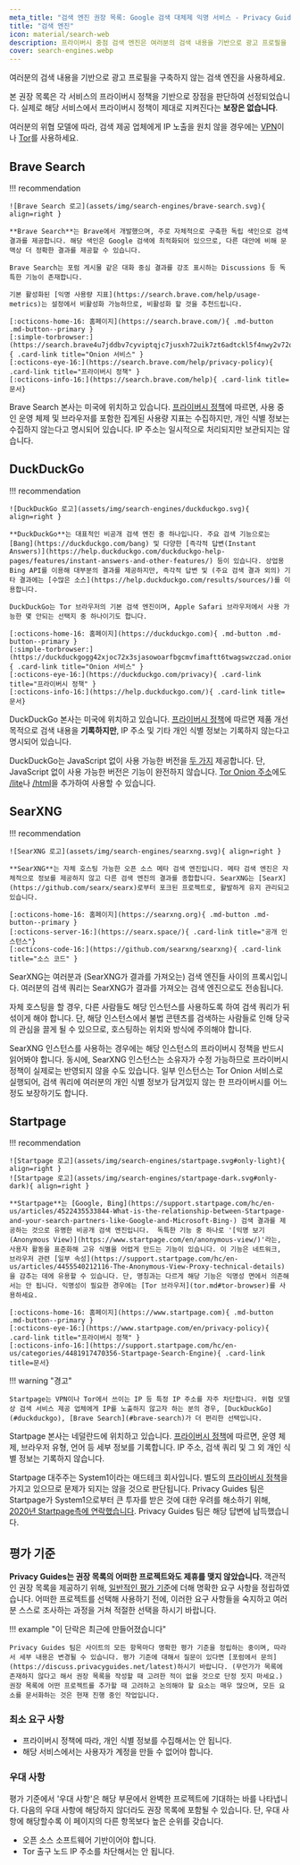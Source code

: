 ```yaml
---
meta_title: "검색 엔진 권장 목록: Google 검색 대체제 익명 서비스 - Privacy Guides"
title: "검색 엔진"
icon: material/search-web
description: 프라이버시 중점 검색 엔진은 여러분의 검색 내용을 기반으로 광고 프로필을 구축하지 않습니다.
cover: search-engines.webp
---
```


여러분의 검색 내용을 기반으로 광고 프로필을 구축하지 않는 검색 엔진을 사용하세요.

본 권장 목록은 각 서비스의 프라이버시 정책을 기반으로 장점을 판단하여 선정되었습니다. 실제로 해당 서비스에서 프라이버시 정책이 제대로 지켜진다는 **보장은 없습니다**.

여러분의 위협 모델에 따라, 검색 제공 업체에게 IP 노출을 원치 않을 경우에는 [VPN](vpn.md)이나 [Tor](https://www.torproject.org/)를 사용하세요.

## Brave Search

!!! recommendation

    ![Brave Search 로고](assets/img/search-engines/brave-search.svg){ align=right }
    
    **Brave Search**는 Brave에서 개발했으며, 주로 자체적으로 구축한 독립 색인으로 검색 결과를 제공합니다. 해당 색인은 Google 검색에 최적화되어 있으므로, 다른 대안에 비해 문맥상 더 정확한 결과를 제공할 수 있습니다.
    
    Brave Search는 포럼 게시물 같은 대화 중심 결과를 강조 표시하는 Discussions 등 독특한 기능이 존재합니다.
    
    기본 활성화된 [익명 사용량 지표](https://search.brave.com/help/usage-metrics)는 설정에서 비활성화 가능하므로, 비활성화 할 것을 추천드립니다.
    
    [:octicons-home-16: 홈페이지](https://search.brave.com/){ .md-button .md-button--primary }
    [:simple-torbrowser:](https://search.brave4u7jddbv7cyviptqjc7jusxh72uik7zt6adtckl5f4nwy2v72qd.onion){ .card-link title="Onion 서비스" }
    [:octicons-eye-16:](https://search.brave.com/help/privacy-policy){ .card-link title="프라이버시 정책" }
    [:octicons-info-16:](https://search.brave.com/help){ .card-link title=문서}

Brave Search 본사는 미국에 위치하고 있습니다. [프라이버시 정책](https://search.brave.com/help/privacy-policy)에 따르면, 사용 중인 운영 체제 및 브라우저를 포함한 집계된 사용량 지표는 수집하지만, 개인 식별 정보는 수집하지 않는다고 명시되어 있습니다. IP 주소는 일시적으로 처리되지만 보관되지는 않습니다.

## DuckDuckGo

!!! recommendation

    ![DuckDuckGo 로고](assets/img/search-engines/duckduckgo.svg){ align=right }
    
    **DuckDuckGo**는 대표적인 비공개 검색 엔진 중 하나입니다. 주요 검색 기능으로는 [Bang](https://duckduckgo.com/bang) 및 다양한 [즉각적 답변(Instant Answers)](https://help.duckduckgo.com/duckduckgo-help-pages/features/instant-answers-and-other-features/) 등이 있습니다. 상업용 Bing API를 이용해 대부분의 결과를 제공하지만, 즉각적 답변 및 (주요 검색 결과 외의) 기타 결과에는 [수많은 소스](https://help.duckduckgo.com/results/sources/)를 이용합니다.
    
    DuckDuckGo는 Tor 브라우저의 기본 검색 엔진이며, Apple Safari 브라우저에서 사용 가능한 몇 안되는 선택지 중 하나이기도 합니다.
    
    [:octicons-home-16: 홈페이지](https://duckduckgo.com){ .md-button .md-button--primary }
    [:simple-torbrowser:](https://duckduckgogg42xjoc72x3sjasowoarfbgcmvfimaftt6twagswzczad.onion){ .card-link title="Onion 서비스" }
    [:octicons-eye-16:](https://duckduckgo.com/privacy){ .card-link title="프라이버시 정책" }
    [:octicons-info-16:](https://help.duckduckgo.com/){ .card-link title=문서}

DuckDuckGo 본사는 미국에 위치하고 있습니다. [프라이버시 정책](https://duckduckgo.com/privacy)에 따르면 제품 개선 목적으로 검색 내용을 **기록하지만**, IP 주소 및 기타 개인 식별 정보는 기록하지 않는다고 명시되어 있습니다.

DuckDuckGo는 JavaScript 없이 사용 가능한 버전을 [두 가지](https://help.duckduckgo.com/features/non-javascript/) 제공합니다. 단, JavaScript 없이 사용 가능한 버전은 기능이 완전하지 않습니다. [Tor Onion 주소](https://duckduckgogg42xjoc72x3sjasowoarfbgcmvfimaftt6twagswzczad.onion/)에도 [/lite](https://duckduckgogg42xjoc72x3sjasowoarfbgcmvfimaftt6twagswzczad.onion/lite)나 [/html](https://duckduckgogg42xjoc72x3sjasowoarfbgcmvfimaftt6twagswzczad.onion/html)을 추가하여 사용할 수 있습니다.

## SearXNG

!!! recommendation

    ![SearXNG 로고](assets/img/search-engines/searxng.svg){ align=right }
    
    **SearXNG**는 자체 호스팅 가능한 오픈 소스 메타 검색 엔진입니다. 메타 검색 엔진은 자체적으로 정보를 제공하지 않고 다른 검색 엔진의 결과를 종합합니다. SearXNG는 [SearX](https://github.com/searx/searx)로부터 포크된 프로젝트로, 활발하게 유지 관리되고 있습니다.
    
    [:octicons-home-16: 홈페이지](https://searxng.org){ .md-button .md-button--primary }
    [:octicons-server-16:](https://searx.space/){ .card-link title="공개 인스턴스"}
    [:octicons-code-16:](https://github.com/searxng/searxng){ .card-link title="소스 코드" }

SearXNG는 여러분과 (SearXNG가 결과를 가져오는) 검색 엔진들 사이의 프록시입니다. 여러분의 검색 쿼리는 SearXNG가 결과를 가져오는 검색 엔진으로도 전송됩니다.

자체 호스팅을 할 경우, 다른 사람들도 해당 인스턴스를 사용하도록 하여 검색 쿼리가 뒤섞이게 해야 합니다. 단, 해당 인스턴스에서 불법 콘텐츠를 검색하는 사람들로 인해 당국의 관심을 끌게 될 수 있으므로, 호스팅하는 위치와 방식에 주의해야 합니다.

SearXNG 인스턴스를 사용하는 경우에는 해당 인스턴스의 프라이버시 정책을 반드시 읽어봐야 합니다. 동시에, SearXNG 인스턴스는 소유자가 수정 가능하므로 프라이버시 정책이 실제로는 반영되지 않을 수도 있습니다. 일부 인스턴스는 Tor Onion 서비스로 실행되어, 검색 쿼리에 여러분의 개인 식별 정보가 담겨있지 않는 한 프라이버시를 어느 정도 보장하기도 합니다.

## Startpage

!!! recommendation

    ![Startpage 로고](assets/img/search-engines/startpage.svg#only-light){ align=right }
    ![Startpage 로고](assets/img/search-engines/startpage-dark.svg#only-dark){ align=right }
    
    **Startpage**는 [Google, Bing](https://support.startpage.com/hc/en-us/articles/4522435533844-What-is-the-relationship-between-Startpage-and-your-search-partners-like-Google-and-Microsoft-Bing-) 검색 결과를 제공하는 것으로 유명한 비공개 검색 엔진입니다.  독특한 기능 중 하나로 '[익명 보기(Anonymous View)](https://www.startpage.com/en/anonymous-view/)'라는, 사용자 활동을 표준화해 고유 식별을 어렵게 만드는 기능이 있습니다. 이 기능은 네트워크, 브라우저 관련 [일부 속성](https://support.startpage.com/hc/en-us/articles/4455540212116-The-Anonymous-View-Proxy-technical-details)을 감추는 데에 유용할 수 있습니다. 단, 명칭과는 다르게 해당 기능은 익명성 면에서 의존해서는 안 됩니다. 익명성이 필요한 경우에는 [Tor 브라우저](tor.md#tor-browser)를 사용하세요.
    
    [:octicons-home-16: 홈페이지](https://www.startpage.com){ .md-button .md-button--primary }
    [:octicons-eye-16:](https://www.startpage.com/en/privacy-policy){ .card-link title="프라이버시 정책" }
    [:octicons-info-16:](https://support.startpage.com/hc/en-us/categories/4481917470356-Startpage-Search-Engine){ .card-link title=문서}

!!! warning "경고"

    Startpage는 VPN이나 Tor에서 쓰이는 IP 등 특정 IP 주소를 자주 차단합니다. 위협 모델상 검색 서비스 제공 업체에게 IP를 노출하지 않고자 하는 분의 경우, [DuckDuckGo](#duckduckgo), [Brave Search](#brave-search)가 더 편리한 선택입니다.

Startpage 본사는 네덜란드에 위치하고 있습니다. [프라이버시 정책](https://www.startpage.com/en/privacy-policy/)에 따르면, 운영 체제, 브라우저 유형, 언어 등 세부 정보를 기록합니다. IP 주소, 검색 쿼리 및 그 외 개인 식별 정보는 기록하지 않습니다.

Startpage 대주주는 System1이라는 애드테크 회사입니다. 별도의 [프라이버시 정책](https://system1.com/terms/privacy-policy)을 가지고 있으므로 문제가 되지는 않을 것으로 판단됩니다. Privacy Guides 팀은 Startpage가 System1으로부터 큰 투자를 받은 것에 대한 우려를 해소하기 위해, [2020년 Startpage측에 연락했습니다](https://web.archive.org/web/20210118031008/https://blog.privacytools.io/relisting-startpage/). Privacy Guides 팀은 해당 답변에 납득했습니다.

## 평가 기준

**Privacy Guides는 권장 목록의 어떠한 프로젝트와도 제휴를 맺지 않았습니다.** 객관적인 권장 목록을 제공하기 위해, [일반적인 평가 기준](about/criteria.md)에 더해 명확한 요구 사항을 정립하였습니다. 어떠한 프로젝트를 선택해 사용하기 전에, 이러한 요구 사항들을 숙지하고 여러분 스스로 조사하는 과정을 거쳐 적절한 선택을 하시기 바랍니다.

!!! example "이 단락은 최근에 만들어졌습니다"

    Privacy Guides 팀은 사이트의 모든 항목마다 명확한 평가 기준을 정립하는 중이며, 따라서 세부 내용은 변경될 수 있습니다. 평가 기준에 대해서 질문이 있다면 [포럼에서 문의](https://discuss.privacyguides.net/latest)하시기 바랍니다. (무언가가 목록에 존재하지 않다고 해서 권장 목록을 작성할 때 고려한 적이 없을 것으로 단정 짓지 마세요.) 권장 목록에 어떤 프로젝트를 추가할 때 고려하고 논의해야 할 요소는 매우 많으며, 모든 요소를 문서화하는 것은 현재 진행 중인 작업입니다.

### 최소 요구 사항

- 프라이버시 정책에 따라, 개인 식별 정보를 수집해서는 안 됩니다.
- 해당 서비스에서는 사용자가 계정을 만들 수 없어야 합니다.

### 우대 사항

평가 기준에서 '우대 사항'은 해당 부문에서 완벽한 프로젝트에 기대하는 바를 나타냅니다. 다음의 우대 사항에 해당하지 않더라도 권장 목록에 포함될 수 있습니다. 단, 우대 사항에 해당할수록 이 페이지의 다른 항목보다 높은 순위를 갖습니다.

- 오픈 소스 소프트웨어 기반이어야 합니다.
- Tor 출구 노드 IP 주소를 차단해서는 안 됩니다.
